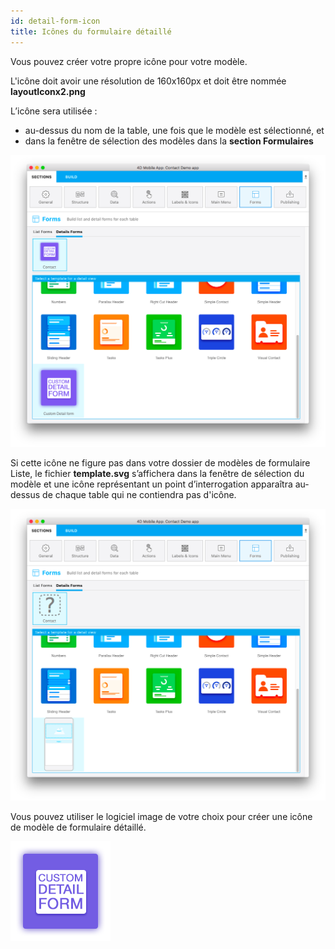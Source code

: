 ```yaml
---
id: detail-form-icon
title: Icônes du formulaire détaillé
---
```


Vous pouvez créer votre propre icône pour votre modèle.

L'icône doit avoir une résolution de 160x160px et doit être nommée **layoutIconx2.png**

L’icône sera utilisée :

* au-dessus du nom de la table, une fois que le modèle est sélectionné, et
* dans la fenêtre de sélection des modèles dans la **section Formulaires**

![Custom detailform template](img/custom-detailform-template.png)

Si cette icône ne figure pas dans votre dossier de modèles de formulaire Liste, le fichier **template.svg** s’affichera dans la fenêtre de sélection du modèle et une icône représentant un point d’interrogation apparaîtra au-dessus de chaque table qui ne contiendra pas d'icône.

![Missing listform icon custom template](img/missing-detailform-icon-custom-template.png)

Vous pouvez utiliser le logiciel image de votre choix pour créer une icône de modèle de formulaire détaillé.

![Custom listform template icon](img/custom-detail-form-icon.png)
